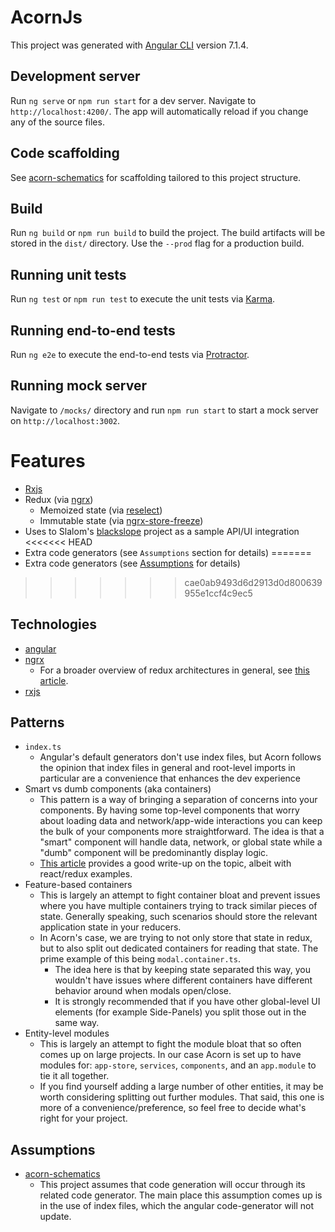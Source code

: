 # AcornJs

This project was generated with [Angular CLI](https://github.com/angular/angular-cli) version 7.1.4.

## Development server

Run `ng serve` or `npm run start` for a dev server. Navigate to `http://localhost:4200/`. The app will automatically reload if you change any of the source files.

## Code scaffolding

See [acorn-schematics](https://bitbucket.org/slalom-consulting/acorn-schematics/src/master/) for scaffolding tailored to this project structure.

## Build

Run `ng build` or `npm run build` to build the project. The build artifacts will be stored in the `dist/` directory. Use the `--prod` flag for a production build.

## Running unit tests

Run `ng test` or `npm run test` to execute the unit tests via [Karma](https://karma-runner.github.io).

## Running end-to-end tests

Run `ng e2e` to execute the end-to-end tests via [Protractor](http://www.protractortest.org/).

## Running mock server

Navigate to `/mocks/` directory and run `npm run start` to start a mock server on `http://localhost:3002`.

# Features
* [Rxjs](http://reactivex.io/)
* Redux (via [ngrx](https://ngrx.io/))
  * Memoized state (via [reselect](https://github.com/reduxjs/reselect))
  * Immutable state (via [ngrx-store-freeze](https://github.com/brandonroberts/ngrx-store-freeze))
* Uses to Slalom's [blackslope](https://github.com/SlalomBuild/blackslope.net) project as a sample API/UI integration
<<<<<<< HEAD
* Extra code generators (see `Assumptions` section for details)
=======
* Extra code generators (see [Assumptions](#Assumptions) for details)
>>>>>>> cae0ab9493d6d2913d0d800639955e1ccf4c9ec5

## Technologies
* [angular](https://angular.io/)
* [ngrx](https://ngrx.io/)
  * For a broader overview of redux architectures in general, see [this article](https://medium.com/@tkssharma/understanding-redux-react-in-easiest-way-part-1-81f3209fc0e5).
* [rxjs](https://www.learnrxjs.io)

## Patterns
* `index.ts`
  * Angular's default generators don't use index files, but Acorn follows the opinion that index files in general and root-level imports in particular are a convenience that enhances the dev experience
* Smart vs dumb components (aka containers)
  * This pattern is a way of bringing a separation of concerns into your components. By having some top-level components that worry about loading data and network/app-wide interactions you can keep the bulk of your components more straightforward. The idea is that a "smart" component will handle data, network, or global state while a "dumb" component will be predominantly display logic.
  * [This article](https://medium.com/@dan_abramov/smart-and-dumb-components-7ca2f9a7c7d0) provides a good write-up on the topic, albeit with react/redux examples.
* Feature-based containers
  * This is largely an attempt to fight container bloat and prevent issues where you have multiple containers trying to track similar pieces of state. Generally speaking, such scenarios should store the relevant application state in your reducers.
  * In Acorn's case, we are trying to not only store that state in redux, but to also split out dedicated containers for reading that state. The prime example of this being `modal.container.ts`.
    * The idea here is that by keeping state separated this way, you wouldn't have issues where different containers have different behavior around when modals open/close.
    * It is strongly recommended that if you have other global-level UI elements (for example Side-Panels) you split those out in the same way.
* Entity-level modules
  * This is largely an attempt to fight the module bloat that so often comes up on large projects. In our case Acorn is set up to have modules for: `app-store`, `services`, `components`, and an `app.module` to tie it all together.
  * If you find yourself adding a large number of other entities, it may be worth considering splitting out further modules. That said, this one is more of a convenience/preference, so feel free to decide what's right for your project.

## Assumptions
* [acorn-schematics](https://bitbucket.org/slalom-consulting/acorn-schematics/src/master/)
  * This project assumes that code generation will occur through its related code generator. The main place this assumption comes up is in the use of index files, which the angular code-generator will not update.
